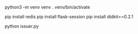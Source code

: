 python3 -m venv venv
. venv/bin/activate

pip install redis
pip install flask-session 
pip install didkit==0.2.1

python issuer.py



